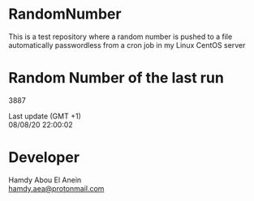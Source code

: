 # RandomNumber    
This is a test repository where a random number is pushed to a file automatically passwordless from a cron job in my Linux CentOS server    
# Random Number of the last run   
3887
      
Last update (GMT +1)    
08/08/20 22:00:02
# Developer    
Hamdy Abou El Anein   
hamdy.aea@protonmail.com
